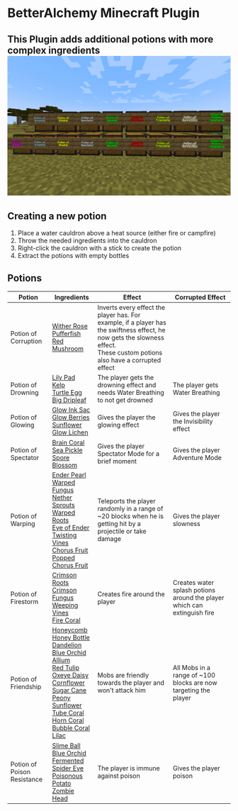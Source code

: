 # BetterAlchemy Minecraft Plugin
This Plugin adds additional potions with more complex ingredients
![Potions](potions.png?raw=true)
---
## Creating a new potion
1. Place a water cauldron above a heat source (either fire or campfire)
2. Throw the needed ingredients into the cauldron
3. Right-click the cauldron with a stick to create the potion
4. Extract the potions with empty bottles

## Potions

| Potion             	             | Ingredients                           	                                                                                                                                                                                                                                                                                                  | Effect                                                                                                                                                                          | Corrupted Effect                                                         |
|----------------------------------|------------------------------------------------------------------------------------------------------------------------------------------------------------------------------------------------------------------------------------------------------------------------------------------------------------------------------------------|---------------------------------------------------------------------------------------------------------------------------------------------------------------------------------|--------------------------------------------------------------------------|
| Potion of Corruption             | [Wither Rose][44] <br> [Pufferfish][45] <br> [Red Mushroom][46]                                                                                                                                                                                                                                                                          | Inverts every effect the player has. For example, if a player has the swiftness effect, he now gets the slowness effect. <br> These custom potions also have a corrupted effect |                                                                          |
| Potion of Drowning 	             | [Lily Pad][1] <br> [Kelp][2] <br> [Turtle Egg][3] <br> [Big Dripleaf][4]	                                                                                                                                                                                                                                                                | The player gets the drowning effect and needs Water Breathing to not get drowned                                                                                                | The player gets Water Breathing                                          |
| Potion of Glowing   	            | [Glow Ink Sac][5] <br> [Glow Berries][6] <br> [Sunflower][7] <br> [Glow Lichen][8]                                                                                                                                                                                                                                                       | Gives the player the glowing effect                                                                                                                                             | Gives the player the Invisibility effect                                 |
| Potion of Spectator 	            | [Brain Coral][9] <br> [Sea Pickle][10] <br> [Spore Blossom][11]        	                                                                                                                                                                                                                                                                 | Gives the player Spectator Mode for a brief moment                                                                                                                              | Gives the player Adventure Mode                                          |
| Potion of Warping   	            | [Ender Pearl][12] <br> [Warped Fungus][13] <br> [Nether Sprouts][14] <br> [Warped Roots][15] <br> [Eye of Ender][16] <br> [Twisting Vines][17] <br> [Chorus Fruit][18] <br> [Popped Chorus Fruit][19]      	                                                                                                                             | Teleports the player randomly in a range of ~20 blocks when he is getting hit by a projectile or take damage                                                                    | Gives the player slowness                                                |
| Potion of Firestorm              | [Crimson Roots][20] <br> [Crimson Fungus][21] <br> [Weeping Vines][22] <br> [Fire Coral][23]                                                                                                                                                                                                                                             | Creates fire around the player                                                                                                                                                  | Creates water splash potions around the player which can extinguish fire |
| Potion of Friendship	            | [Honeycomb][24] <br> [Honey Bottle][25] <br> [Dandelion][26] <br> [Blue Orchid][27] <br> [Allium][28] <br> [Red Tulip][29] <br> [Oxeye Daisy][30] <br> [Cornflower][31] <br> [Sugar Cane][32] <br> [Peony][33] <br> [Sunflower][34] <br> [Tube Coral][35] <br> [Horn Coral][36] <br> [Bubble Coral][37] <br> [Lilac][38]               	 | Mobs are friendly towards the player and won't attack him                                                                                                                       | All Mobs in a range of ~100 blocks are now targeting the player          |
| Potion of Poison <br> Resistance | [Slime Ball][39] <br> [Blue Orchid][40] <br> [Fermented Spider Eye][41] <br> [Poisonous Potato][42] <br> [Zombie Head][43]        	                                                                                                                                                                                                      | The player is immune against poison                                                                                                                                             | Gives the player poison                                                  |

[1]: https://minecraft.fandom.com/wiki/Lily_Pad
[2]: https://minecraft.fandom.com/wiki/Kelp
[3]: https://minecraft.fandom.com/wiki/Turtle_Egg
[4]: https://minecraft.fandom.com/wiki/Big_Dripleaf
[5]: https://minecraft.fandom.com/wiki/Glow_Ink_Sac
[6]: https://minecraft.fandom.com/wiki/Glow_Berries
[7]: https://minecraft.fandom.com/wiki/Sunflower
[8]: https://minecraft.fandom.com/wiki/Glow_Lichen
[9]: https://minecraft.fandom.com/wiki/Brain_Coral
[10]: https://minecraft.fandom.com/wiki/Sea_Pickle
[11]: https://minecraft.fandom.com/wiki/Spore_Blossom
[12]: https://minecraft.fandom.com/wiki/Ender_Pearl
[13]: https://minecraft.fandom.com/wiki/Warped_Fungus
[14]: https://minecraft.fandom.com/wiki/Nether_Sprouts
[15]: https://minecraft.fandom.com/wiki/Warped_Roots
[16]: https://minecraft.fandom.com/wiki/Eye_of_Ender
[17]: https://minecraft.fandom.com/wiki/Twisting_Vines
[18]: https://minecraft.fandom.com/wiki/Chorus_Fruit
[19]: https://minecraft.fandom.com/wiki/Popped_Chorus_Fruit
[20]: https://minecraft.fandom.com/wiki/Crimson_Roots
[21]: https://minecraft.fandom.com/wiki/Crimson_Fungus
[22]: https://minecraft.fandom.com/wiki/Weeping_Vines
[23]: https://minecraft.fandom.com/wiki/Fire_Coral
[24]: https://minecraft.fandom.com/wiki/Honeycomb
[25]: https://minecraft.fandom.com/wiki/Honey_Bottle
[26]: https://minecraft.fandom.com/wiki/Dandelion
[27]: https://minecraft.fandom.com/wiki/Blue_Orchid
[28]: https://minecraft.fandom.com/wiki/Allium
[29]: https://minecraft.fandom.com/wiki/Red_Tulip
[30]: https://minecraft.fandom.com/wiki/Oxeye_Daisy
[31]: https://minecraft.fandom.com/wiki/Cornflower
[32]: https://minecraft.fandom.com/wiki/Sugar_Cane
[33]: https://minecraft.fandom.com/wiki/Peony
[34]: https://minecraft.fandom.com/wiki/Sunflower
[35]: https://minecraft.fandom.com/wiki/Tube_Coral
[36]: https://minecraft.fandom.com/wiki/Horn_Coral
[37]: https://minecraft.fandom.com/wiki/Bubble_Coral
[38]: https://minecraft.fandom.com/wiki/Lilac
[39]: https://minecraft.fandom.com/wiki/Slime_Ball
[40]: https://minecraft.fandom.com/wiki/Blue_Orchid
[41]: https://minecraft.fandom.com/wiki/Fermented_Spider_Eye
[42]: https://minecraft.fandom.com/wiki/Poisonous_Potato
[43]: https://minecraft.fandom.com/wiki/Zombie_Head
[44]: https://minecraft.fandom.com/wiki/Wither_Rose
[45]: https://minecraft.fandom.com/wiki/Pufferfish
[46]: https://minecraft.fandom.com/wiki/Red_Mushroom
